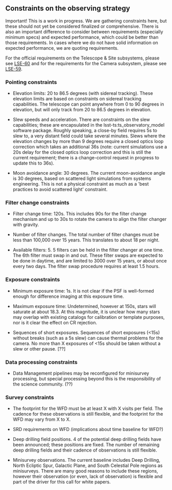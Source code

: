 ## Constraints on the observing strategy ##

Important! This is a work in progress. We are gathering constraints here, but these should not yet be considered finalized or comprehensive.  There is also an important difference to consider between requirements (especially minimum specs) and expected performance, which could be better than those requirements. In cases where we do not have solid information on expected performance, we are quoting requirements.

For the official requirements on the Telescope & Site subsystems, please see [LSE-60](https://docushare.lsst.org/docushare/dsweb/Get/LSE-60) and for the requirements for the Camera subsystem, please see [LSE-59](https://docushare.lsst.org/docushare/dsweb/Get/LSE-59). 


### Pointing constraints ###

- Elevation limits: 20 to 86.5 degrees (with sidereal tracking).
These elevation limits are based on constraints on sidereal tracking capabilities. The telescope can point anywhere from 0 to 90 degrees in elevation, but will only track from 20 to 86.5 degrees in elevation.

- Slew speeds and acceleration.
There are constraints on the slew capabilities; these are encapsulated in the lsst-ts:ts_observatory_model software package. Roughly speaking, a close-by field requires 5s to slew to, a very distant field could take several minutes. Slews where the elevation changes by more than 9 degrees require a closed optics loop correction which takes an additional 36s (note: current simulations use a 20s delay for the closed optics loop correction and this is still the current requirement; there is a change-control request in progress to update this to 36s).

- Moon avoidance angle: 30 degrees.
The current moon-avoidance angle is 30 degrees, based on scattered light simulations from systems engineering.
This is not a physical constraint as much as a 'best practices to avoid scattered light' constraint.

### Filter change constraints ###

- Filter change time: 120s.
This includes 90s for the filter change mechanism and up to 30s to rotate the camera to align the filter changer with gravity.

- Number of filter changes.
The total number of filter changes must be less than 100,000 over 15 years. This translates to about 18 per night.

- Available filters: 5.
5 filters can be held in the filter changer at one time. The 6th filter must swap in and out. These filter swaps are expected to be done in daytime, and are limited to 3000 over 15 years, or about once every two days. The filter swap procedure requires at least 1.5 hours.


### Exposure constraints ###

- Minimum exposure time: 1s. It is not clear if the PSF is well-formed enough for difference imaging at this exposure time.

- Maximum exposure time: Undetermined, however at 150s, stars will saturate at about 18.3. At this magnitude, it is unclear how many stars may overlap with existing catalogs for calibration or template purposes, nor is it clear the effect on CR rejection.

- Sequences of short exposures.
Sequences of short exposures (<15s) without breaks (such as a 5s slew) can cause thermal problems for the camera. No more than X exposures of <15s should be taken without a slew or other pause. [??]


### Data processing constraints ###

- Data Management pipelines may be reconfigured for minisurvey processing, but special processing beyond this is the responsibility of the science community. (??)


### Survey constraints ###

- The footprint for the WFD must be at least X with X visits per field. The cadence for these observations is still flexible, and the footprint for the WFD may vary from X to X.

- SRD requirements on WFD (implications about time baseline for WFD?)

- Deep drilling field positions.
4 of the potential deep drilling fields have been announced; these positions are fixed. The number of remaining deep drilling fields and their cadence of observations is still flexible.

- Minisurvey observations.
The current baseline includes Deep Drilling, North Ecliptic Spur, Galactic Plane, and South Celestial Pole regions as minisurveys. There are many good reasons to include these regions, however their observation (or even, lack of observation) is flexible and part of the driver for this call for white papers.
